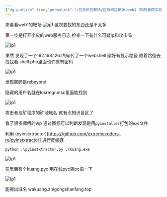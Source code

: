 ```yaml
---
{"dg-publish":true,"permalink":"/应急响应靶场/应急响应靶场-web1（知攻善防实验室）/","tags":["靶场","应急响应"]}
---
```



来看看web1的靶场
![ip1](/img/user/images/应急响应web1/title.png)
这次要找的东西还是不太多

第一步是打开小皮的web服务日志 检查一下有什么可疑ip和攻击吗 

![ip1](/img/user/images/应急响应web1/shell.png)

果然 发现了一个192.168.126.1的ip传了一个webshell 刚好有显示路径 顺着路径去找找看 shell.php里面也许就有密码

![ip1](/img/user/images/应急响应web1/mima.png)

发现密码是rebeyond

隐藏的用户名就在lusrmgr.msc里面能找到

![ip1](/img/user/images/应急响应web1/user.png)

攻击者挖矿程序的矿池域名 就有点知识盲区了

看了很多师傅的wp 通过图标可以判断发现是用`pyinstaller`打包的`exe`文件 

利用 (pyinstxtractor)[https://github.com/extremecoders-re/pyinstxtractor] 进行反编译

```
python .\pyinstxtractor.py .\Kuang.exe
```

![ip1](/img/user/images/应急响应web1/fan.png)

在里面有个kuang.pyc 用在线pyc转pc搞一下

![ip1](/img/user/images/应急响应web1/yuming.png)

能得出域名 wakuang.zhigongshanfang.top